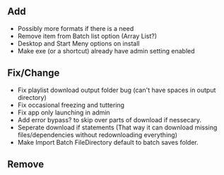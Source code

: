 
## Add
- Possibly more formats if there is a need
- Remove item from Batch list option (Array List?)
- Desktop and Start Meny options on install
- Make exe (or a shortcut) already have admin setting enabled 

## Fix/Change
- Fix playlist download output folder bug (can't have spaces in output directory)
- Fix occasional freezing and tuttering
- Fix app only launching in admin
- Add error bypass? to skip over parts of download if nessecary. 
- Seperate download if statements (That way it can download missing files/dependencies without redownloading everything)
- Make Import Batch FileDirectory default to batch saves folder.

## Remove

